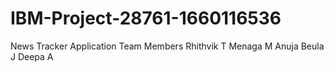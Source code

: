 # IBM-Project-28761-1660116536
News Tracker Application
Team Members
Rhithvik T
Menaga M
Anuja Beula J
Deepa A


